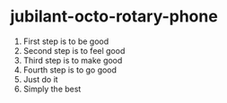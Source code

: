 # jubilant-octo-rotary-phone
1. First step is to be good
2. Second step is to feel good
3. Third step is to make good
4. Fourth step is to go good
5. Just do it
6. Simply the best

